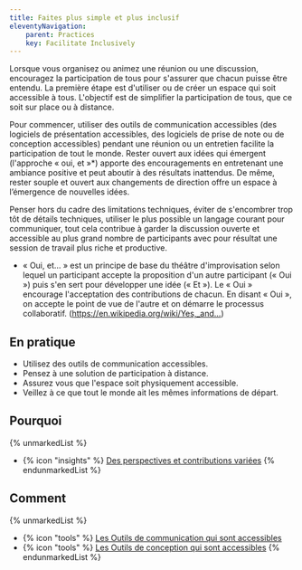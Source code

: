 ```yaml
---
title: Faites plus simple et plus inclusif
eleventyNavigation:
    parent: Practices
    key: Facilitate Inclusively
---
```


Lorsque vous organisez ou animez une réunion ou une discussion, encouragez la participation de tous pour s'assurer que
chacun puisse être entendu. La première étape est d'utiliser ou de créer un espace qui soit accessible à tous.
L'objectif est de simplifier la participation de tous, que ce soit sur place ou à distance.

Pour commencer, utiliser des outils de communication accessibles (des logiciels de présentation accessibles, des
logiciels de prise de note ou de conception accessibles) pendant une réunion ou un entretien facilite la participation
de tout le monde. Rester ouvert aux idées qui émergent (l'approche « oui, et »*) apporte des encouragements en
entretenant une ambiance positive et peut aboutir à des résultats inattendus. De même, rester souple et ouvert aux
changements de direction offre un espace à l’émergence de nouvelles idées.

Penser hors du cadre des limitations techniques, éviter de s'encombrer trop tôt de détails techniques, utiliser le plus
possible un langage courant pour communiquer, tout cela contribue à garder la discussion ouverte et accessible au plus
grand nombre de participants avec pour résultat une session de travail plus riche et productive.

* « Oui, et... » est un principe de base du théâtre d'improvisation selon lequel un participant accepte la proposition
d'un autre participant (« Oui »)  puis s'en sert pour développer une idée (« Et »). Le « Oui » encourage l'acceptation
des contributions de chacun. En disant « Oui », on accepte le point de vue de l'autre et on démarre le processus
collaboratif. (<https://en.wikipedia.org/wiki/Yes,_and...>)

## En pratique

* Utilisez des outils de communication accessibles.
* Pensez à une solution de participation à distance.
* Assurez vous que l'espace soit physiquement accessible.
* Veillez à ce que tout le monde ait les mêmes informations de départ.

## Pourquoi

{% unmarkedList %}
* {% icon "insights" %} [Des perspectives et contributions variées](../../idees/des-perspectives-et-contributions-variees/)
{% endunmarkedList %}

## Comment

{% unmarkedList %}
* {% icon "tools" %} [Les Outils de communication qui sont accessibles](../../outils/les-outils-de-communication-qui-sont-accessibles/)
* {% icon "tools" %} [Les Outils de conception qui sont accessibles](../../outils/les-outils-de-conception-qui-sont-accessibles/)
{% endunmarkedList %}
